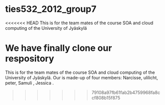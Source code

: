 ties532_2012_group7
===================

<<<<<<< HEAD
This is for the team mates of the course SOA and cloud computing of the University of Jyäskylä

We have finally clone our respository 
=======
This is for the team mates of the course SOA and cloud computing of the University of Jyäskylä.
Our is made-up of four members:
Narcisse, 
ulilicht, 
peter, 
Samuli , 
Jessica .

>>>>>>> 79108a97fb61fab2b4759968fa8ccf808b15f875
